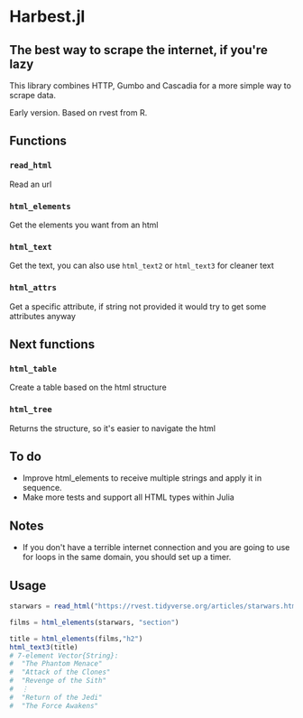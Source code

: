 # Harbest.jl
## The best way to scrape the internet, if you're lazy
This library combines HTTP, Gumbo and Cascadia for a more simple way to scrape data. 

Early version. Based on rvest from R.

## Functions

### `read_html`

Read an url

### `html_elements`

Get the elements you want from an html

### `html_text`

Get the text, you can also use `html_text2` or `html_text3` for cleaner text

### `html_attrs`

Get a specific attribute, if string not provided it would try to get some attributes anyway

## Next functions

### `html_table`

Create a table based on the html structure

### `html_tree`

Returns the structure, so it's easier to navigate the html

## To do
- Improve html_elements to receive multiple strings and apply it in sequence.
- Make more tests and support all HTML types within Julia

## Notes

- If you don't have a terrible internet connection and you are going to use for loops in the same domain, you should set up a timer.

## Usage

```julia
starwars = read_html("https://rvest.tidyverse.org/articles/starwars.html")

films = html_elements(starwars, "section")

title = html_elements(films,"h2")
html_text3(title)
# 7-element Vector{String}:
#  "The Phantom Menace"
#  "Attack of the Clones"
#  "Revenge of the Sith"
#  ⋮
#  "Return of the Jedi"
#  "The Force Awakens"
```